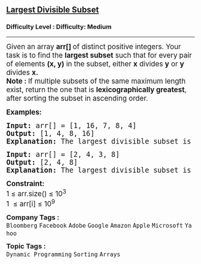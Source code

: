 <h2><a href="https://www.geeksforgeeks.org/problems/largest-divisible-subset--170643/1?_gl=1*1qdz3gt*_up*MQ..*_gs*MQ..&gclid=Cj0KCQjwsNnCBhDRARIsAEzia4BhpcwCW2a7Ku0vS1F7rRxplUZZcOvTcTgbqumj8GyV2W22YQvMbrsaAuM-EALw_wcB&gbraid=0AAAAAC9yBkDfpL4RdJhnzF4uxRM822G49">Largest Divisible Subset</a></h2><h3>Difficulty Level : Difficulty: Medium</h3><hr><div class="problems_problem_content__Xm_eO"><p><span style="font-size: 14pt;">Given an array&nbsp;<strong>arr[]&nbsp;</strong>of distinct positive integers. Your task is to find the <strong data-start="210" data-end="228">largest subset</strong> such that for every pair of elements <strong>(x, y)</strong> in the subset, either <strong>x</strong> divides <strong>y</strong> or <strong>y</strong> divides <strong>x.</strong><br><strong>Note : </strong>If multiple subsets of the same maximum length exist, return the one that is <strong data-start="470" data-end="500">lexicographically greatest</strong>, after sorting the subset in ascending order.</span></p>
<p><span style="font-size: 14pt;"><strong>Examples:</strong></span></p>
<pre><span style="font-size: 14pt;"><strong>Input:</strong> arr[] = [1, 16, 7, 8, 4]
<strong>Output: </strong>[1, 4, 8, 16]<br><strong>Explanation:</strong> The largest divisible subset is [1, 4, 8, 16], where each element divides the next one. This subset is already the lexicographically greatest one.</span></pre>
<pre><strong><span style="font-size: 14pt;">Input: </span></strong><span style="font-size: 14pt;">arr[] = [2, 4, 3, 8]</span><strong><span style="font-size: 14pt;"><br>Output: </span></strong><span style="font-size: 14pt;">[2, 4, 8]</span><strong><span style="font-size: 14pt;"><br>Explanation: </span></strong><span style="font-size: 14pt;">The largest divisible subset is [2, 4, 8], where each element divides the next one. This subset is already the lexicographically greatest one.</span></pre>
<p><span style="font-size: 14pt;"><strong>Constraint:</strong><br>1 ≤ arr.size() ≤ 10<sup>3</sup><br>1&nbsp; ≤ arr[i] ≤ 10<sup>9</sup></span></p></div><p><span style=font-size:18px><strong>Company Tags : </strong><br><code>Bloomberg</code>&nbsp;<code>Facebook</code>&nbsp;<code>Adobe</code>&nbsp;<code>Google</code>&nbsp;<code>Amazon</code>&nbsp;<code>Apple</code>&nbsp;<code>Microsoft</code>&nbsp;<code>Yahoo</code>&nbsp;<br><p><span style=font-size:18px><strong>Topic Tags : </strong><br><code>Dynamic Programming</code>&nbsp;<code>Sorting</code>&nbsp;<code>Arrays</code>&nbsp;